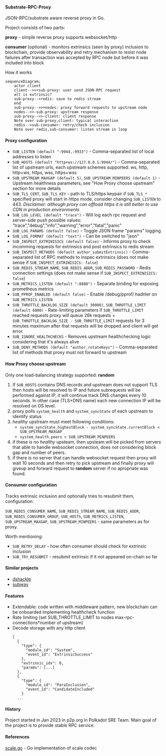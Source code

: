 #### Substrate-RPC-Proxy


JSON-RPC/substrate aware reverse proxy in Go. 


Project consists of two parts:

**proxy** - simple reverse proxy supports websocket/http

**consumer** (optional) - monitors extrinsics (seen by proxy) inclusion to blockchain, provide observability and retry mechanism to resist node failures after transaction was accepted by RPC node but before it was included into block


How it works

```mermaid
sequenceDiagram;
    actor client
    client-->>+sub-proxy: user send JSON-RPC request
    alt is extrinsic?
    sub-proxy-->redis: save to redis stream
    end
    sub-proxy-->>+nodes: proxy forward requests to upstream node
    nodes-->>-sub-proxy: upstream response
    sub-proxy-->>-client: client response
    Note over sub-proxy,client: typical interaction
    redis-->sub-consumer: retry/check inclusion
    Note over redis,sub-consumer: listen stream in loop
```


#### Proxy configuration

* `SUB_LISTEN (default ":9944,:9933")` -  Comma-separated list of local addresses to listen
* `SUB_HOSTS (default "http+ws://127.0.0.1:9944/")` - Comma-separated list of upstream urls, each upstream schemes supported: ws, http, http+ws, https, wss, https+wss
* `SUB_UPSTREAM_MAXGAP (default 5)`, `SUB_UPSTREAM_MINPEERS (default 1)` - Upstream healthness parameters, see "How Proxy choose upstream" section for more details
* `SUB_TLS_CERT`, `SUB_TLS_KEY` - path to TLS/https keypair if `SUB_TLS_*` specified proxy will start in https mode, consider changing `SUB_LISTEN` to 443. *Disclaimer: although proxy can offload https it is still better to use CDN in production environments*
* `SUB_LOG_LEVEL (default "trace")` - Will log each rpc request and server-side push possible values: "trace","debug","info","warning","error","fatal","panic"
* `SUB_LOG_PARAMS (default false)` - Toggle JSON frame "params" logging
* `SUB_LOG_FORMAT (default "text")` - Can be switched to "json"
* `SUB_INSPECT_EXTRINISICS (default false)` - Informs proxy to check incomming requests for extrinsics and post extrinsics to redis stream
* `SUB_INSPECT_METHODS (default author_submitExtrinsic)` - Comma-separated list of RPC methods to inspec extrinsics (does not make sense if `SUB_INSPECT_EXTRINISICS: false`)
* `SUB_REDIS_STREAM_NAME`, `SUB_REDIS_ADDR`, `SUB_REDIS_PASSWORD` - Redis connection settings (does not make sense if `SUB_INSPECT_EXTRINISICS: false`)
* `SUB_METRICS_LISTEN (default ":8888")` - Separate binding for exposing prometheus metrics
* `SUB_PPROF_ENABLED (default false)` - Enable /debug/pprof/ hadnler on `SUB_METRICS_LISTEN`
* `SUB_THROTTLE_BACKLOG_SIZE (default 30000)`, `SUB_THROTTLE_LIMIT (default 6000)` - Rate-limiting parameters if `SUB_THROTTLE_LIMIT` reached requests proxy will queue 26k requests = `SUB_THROTTLE_BACKLOG_SIZE - SUB_THROTTLE_LIMIT` requests for 3 minutes maximum after that requests will be dropped and client will get error.
* `SUB_IGNORE_HEALTHCHECKS` - Removes upstream healthchecking logic considering that it's always alive 
* `SUB_DENY_METHODS (default "author_rotateKeys")` - Comma-separated list of methods that proxy must not forward to upstream 

#### How Proxy choose upstream

Only one load-balancing strategy supported: **random**

1. If `SUB_HOSTS` contains DNS records and upstream does not support TLS then hosts will be resolved to IP and future subrequests will be performed against IP, it will continue track DNS changes every 10 seconds. In other case (TLS+DNS name) each new connection IP will be resolved on OS level.
2. proxy polls `system_health` and `system_syncState` of each upstream to identify status
3. *healthy* upstream must meet following conditions:
    * `system_syncState.highestBlock - system_syncState.currentBlock < SUB_UPSTREAM_MAXGAP`
    * `system_health.peers > SUB_UPSTREAM_MINPEERS`
4. if these is no *healthy* upsteam, then upsteam will be picked from servers that able to handle websocket connection, does not considering block gap and number of peers.
5. if there is no server that can handle websocket request then proxy will wait 10 seconds and then retry to pick upstream and finally proxy will giveup and forward request to **random** server if no apropriate was found.


#### Consumer configuration

Tracks extrinsic inclusion and optionally tries to resubmit them, configuration:

`SUB_REDIS_CONSUMER_NAME`, `SUB_REDIS_STREAM_NAME`, `SUB_REDIS_ADDR`, `SUB_REDIS_CONSUMER_GROUP`, `SUB_HOSTS`, `SUB_METRICS_LISTEN`, `SUB_UPSTREAM_MAXGAP`, `SUB_UPSTREAM_MINPEERS` - same parameters as for proxy.

Worth mentioning:
* `SUB_RETRY_DELAY` - how often consumer should check for extrinsic inclusion 
* `SUB_TRY_RESUBMIT` - resubmit extrinsic if it not appeared on-chain so far


#### Similar projects

* [dshackle](https://github.com/emeraldpay/dshackle)
* [subway](https://github.com/acalanetwork/subway) 


#### Features

* Extendable: code written with middleware pattern, new blockchain can be onboarded implementing healthcheck function 
* Rate limiting (set SUB_THROTTLE_LIMIT to nodes max-rpc-connections*number of upstream)
* Decode storage with any http client 
  ```curl -s -d '{"id":1, "jsonrpc":"extensions/get-storage/1.0","method":"system.events"}' -v http://127.0.0.1:9944 | jq
  [
    {
      "type": {
        "module_id": "System",
        "event_id": "ExtrinsicSuccess"
      },
      "extrinsic_idx": 0,
      "params": [...]
    },
    {
      "type": {
        "module_id": "ParaInclusion",
        "event_id": "CandidateIncluded"
      }
    ...
  ```

#### History

Project started in Jan 2023 in p2p.org in Polkadot SRE Team. Main goal of the project is to provide stable RPC service.


#### References

[scale.go](github.com/itering/scale.go) - Go implementation of scale codec
